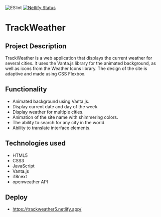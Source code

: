 ![ESlint](https://github.com/JustGitHubUserid9292/weather-site/actions/workflows/main.yml/badge.svg) [![Netlify Status](https://api.netlify.com/api/v1/badges/361cca78-ae3d-4c75-af94-3e5c81aea429/deploy-status)](https://app.netlify.com/sites/dreamy-clafoutis-af57b2/deploys)

# TrackWeather

## Project Description

TrackWeather is a web application that displays the current weather for several cities. It uses the Vanta.js library for the animated background, as well as icons from the Weather Icons library. The design of the site is adaptive and made using CSS Flexbox. 

## Functionality

- Animated background using Vanta.js.
- Display current date and day of the week.
- Display weather for multiple cities.
- Animation of the site name with shimmering colors.
- The ability to search for any city in the world.
- Ability to translate interface elements.

## Technologies used

- HTML5
- CSS3
- JavaScript
- Vanta.js
- i18next
- openweather API

## Deploy

- https://trackweather5.netlify.app/